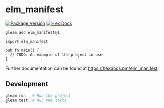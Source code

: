# elm_manifest

[![Package Version](https://img.shields.io/hexpm/v/elm_manifest)](https://hex.pm/packages/elm_manifest)
[![Hex Docs](https://img.shields.io/badge/hex-docs-ffaff3)](https://hexdocs.pm/elm_manifest/)

```sh
gleam add elm_manifest@1
```
```gleam
import elm_manifest

pub fn main() {
  // TODO: An example of the project in use
}
```

Further documentation can be found at <https://hexdocs.pm/elm_manifest>.

## Development

```sh
gleam run   # Run the project
gleam test  # Run the tests
```
